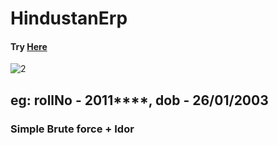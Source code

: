 # HindustanErp 
#### Try <a href=https://replit.com/@surya2601/erpscrap-1#main.py>Here</a>
![2](https://user-images.githubusercontent.com/73161118/128678455-bee39d30-110f-4492-892c-be5bd4fcbcbc.png)

## eg: rollNo - 2011****, dob - 26/01/2003
### Simple Brute force + Idor


